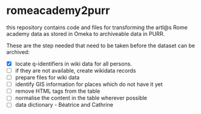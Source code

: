 # romeacademy2purr
this repository contains code and files for transforming the artl@s Rome academy data as stored in Omeka to archiveable data in PURR. 


These are the step needed that need to be taken before the dataset can
be archived: 

- [x] locate q-identifiers in wiki data for all persons.  
- [ ] if they are not available, create wikidata records  
- [ ] prepare files for wiki data  
- [ ] identify GIS information for places which do not have it yet  
- [ ] remove HTML tags from the table  
- [ ] normalise the content in the table wherever possible  
- [ ] data dictionary - Béatrice and Cathrine  
